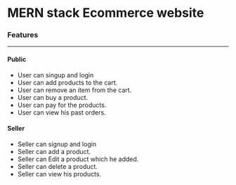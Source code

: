 # MERN stack Ecommerce website

### Features
***

#### Public
- User can singup and login
- User can add products to the cart.
- User can remove an item from the cart.
- User can buy a product.
- User can pay for the products.
- User can view his past orders.

#### Seller
- Seller can signup and login
- Seller can add a product.
- Seller can Edit a product which he added.
- Seller can delete a product.
- Seller can view his products.


